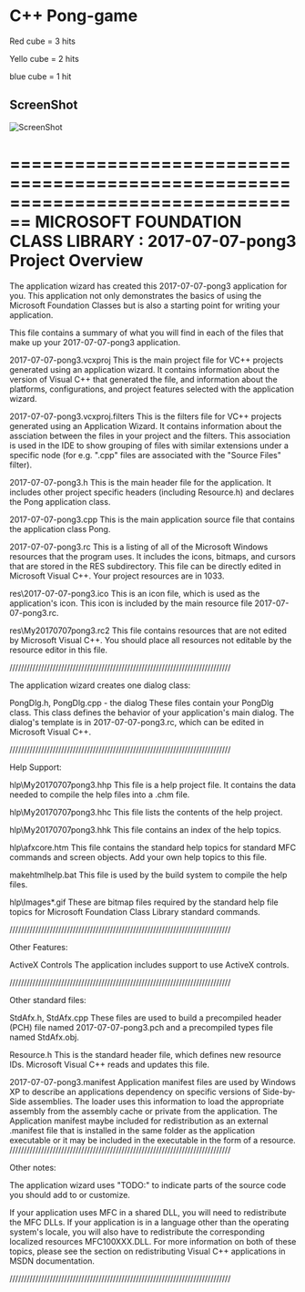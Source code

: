 # C++  Pong-game 

Red cube   = 3 hits

Yello cube = 2 hits 

blue cube  = 1 hit 



## ScreenShot 
![ScreenShot](https://github.com/KobiHason/Cpp-pong-game/blob/master/ScreenShot.PNG)































================================================================================
    MICROSOFT FOUNDATION CLASS LIBRARY : 2017-07-07-pong3 Project Overview
===============================================================================

The application wizard has created this 2017-07-07-pong3 application for
you.  This application not only demonstrates the basics of using the Microsoft
Foundation Classes but is also a starting point for writing your application.

This file contains a summary of what you will find in each of the files that
make up your 2017-07-07-pong3 application.

2017-07-07-pong3.vcxproj
    This is the main project file for VC++ projects generated using an application wizard.
    It contains information about the version of Visual C++ that generated the file, and
    information about the platforms, configurations, and project features selected with the
    application wizard.

2017-07-07-pong3.vcxproj.filters
    This is the filters file for VC++ projects generated using an Application Wizard. 
    It contains information about the assciation between the files in your project 
    and the filters. This association is used in the IDE to show grouping of files with
    similar extensions under a specific node (for e.g. ".cpp" files are associated with the
    "Source Files" filter).

2017-07-07-pong3.h
    This is the main header file for the application.  It includes other
    project specific headers (including Resource.h) and declares the
    Pong application class.

2017-07-07-pong3.cpp
    This is the main application source file that contains the application
    class Pong.

2017-07-07-pong3.rc
    This is a listing of all of the Microsoft Windows resources that the
    program uses.  It includes the icons, bitmaps, and cursors that are stored
    in the RES subdirectory.  This file can be directly edited in Microsoft
    Visual C++. Your project resources are in 1033.

res\2017-07-07-pong3.ico
    This is an icon file, which is used as the application's icon.  This
    icon is included by the main resource file 2017-07-07-pong3.rc.

res\My20170707pong3.rc2
    This file contains resources that are not edited by Microsoft
    Visual C++. You should place all resources not editable by
    the resource editor in this file.


/////////////////////////////////////////////////////////////////////////////

The application wizard creates one dialog class:

PongDlg.h, PongDlg.cpp - the dialog
    These files contain your PongDlg class.  This class defines
    the behavior of your application's main dialog.  The dialog's template is
    in 2017-07-07-pong3.rc, which can be edited in Microsoft Visual C++.

/////////////////////////////////////////////////////////////////////////////

Help Support:

hlp\My20170707pong3.hhp
    This file is a help project file. It contains the data needed to
    compile the help files into a .chm file.

hlp\My20170707pong3.hhc
    This file lists the contents of the help project.

hlp\My20170707pong3.hhk
    This file contains an index of the help topics.

hlp\afxcore.htm
    This file contains the standard help topics for standard MFC
    commands and screen objects. Add your own help topics to this file.

makehtmlhelp.bat
    This file is used by the build system to compile the help files.

hlp\Images\*.gif
    These are bitmap files required by the standard help file topics for
    Microsoft Foundation Class Library standard commands.


/////////////////////////////////////////////////////////////////////////////

Other Features:

ActiveX Controls
    The application includes support to use ActiveX controls.

/////////////////////////////////////////////////////////////////////////////

Other standard files:

StdAfx.h, StdAfx.cpp
    These files are used to build a precompiled header (PCH) file
    named 2017-07-07-pong3.pch and a precompiled types file named StdAfx.obj.

Resource.h
    This is the standard header file, which defines new resource IDs.
    Microsoft Visual C++ reads and updates this file.

2017-07-07-pong3.manifest
	Application manifest files are used by Windows XP to describe an applications
	dependency on specific versions of Side-by-Side assemblies. The loader uses this
	information to load the appropriate assembly from the assembly cache or private
	from the application. The Application manifest  maybe included for redistribution
	as an external .manifest file that is installed in the same folder as the application
	executable or it may be included in the executable in the form of a resource.
/////////////////////////////////////////////////////////////////////////////

Other notes:

The application wizard uses "TODO:" to indicate parts of the source code you
should add to or customize.

If your application uses MFC in a shared DLL, you will need
to redistribute the MFC DLLs. If your application is in a language
other than the operating system's locale, you will also have to
redistribute the corresponding localized resources MFC100XXX.DLL.
For more information on both of these topics, please see the section on
redistributing Visual C++ applications in MSDN documentation.

/////////////////////////////////////////////////////////////////////////////
